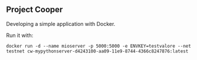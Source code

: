 ## Project Cooper

Developing a simple application with Docker.

Run it with:
```
docker run -d --name mioserver -p 5000:5000 -e ENVKEY=testvalore --net testnet cw-mypythonserver-d4243100-aa09-11e9-8744-4366c8247876:latest
```